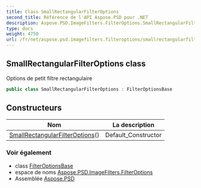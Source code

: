 ```yaml
---
title: Class SmallRectangularFilterOptions
second_title: Référence de l'API Aspose.PSD pour .NET
description: Aspose.PSD.ImageFilters.FilterOptions.SmallRectangularFilterOptions classe. Options de petit filtre rectangulaire
type: docs
weight: 4750
url: /fr/net/aspose.psd.imagefilters.filteroptions/smallrectangularfilteroptions/
---
```

## SmallRectangularFilterOptions class

Options de petit filtre rectangulaire

```csharp
public class SmallRectangularFilterOptions : FilterOptionsBase
```

## Constructeurs

| Nom | La description |
| --- | --- |
| [SmallRectangularFilterOptions](smallrectangularfilteroptions/)() | Default_Constructor |

### Voir également

* class [FilterOptionsBase](../filteroptionsbase/)
* espace de noms [Aspose.PSD.ImageFilters.FilterOptions](../../aspose.psd.imagefilters.filteroptions/)
* Assemblée [Aspose.PSD](../../)


